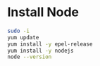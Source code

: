 # Install Node

```bash
sudo -i
yum update
yum install -y epel-release
yum install -y nodejs
node --version
```
